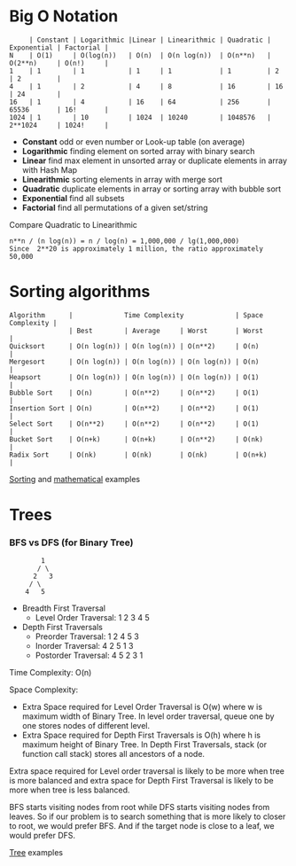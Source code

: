 # Big O Notation
```
     | Constant | Logarithmic |Linear | Linearithmic | Quadratic | Exponential | Factorial |
N    | O(1)     | O(log(n))   | O(n)  | O(n log(n))  | O(n**n)   | O(2**n)     | O(n!)     |
1    | 1        | 1           | 1     | 1            | 1         | 2           | 2         |
4    | 1        | 2           | 4     | 8            | 16        | 16          | 24        |
16   | 1        | 4           | 16    | 64           | 256       | 65536       | 16!       |
1024 | 1        | 10          | 1024  | 10240        | 1048576   | 2**1024     | 1024!     |
```
- **Constant** odd or even number or Look-up table (on average)
- **Logarithmic** finding element on sorted array with binary search
- **Linear** find max element in unsorted array or duplicate elements in array with Hash Map
- **Linearithmic** sorting elements in array with merge sort
- **Quadratic** duplicate elements in array or sorting array with bubble sort
- **Exponential** find all subsets
- **Factorial** find all permutations of a given set/string

Compare Quadratic to Linearithmic
```
n**n / (n log(n)) = n / log(n) = 1,000,000 / lg(1,000,000)
Since  2**20 is approximately 1 million, the ratio approximately 50,000
```

# Sorting algorithms
```
Algorithm      |             Time Complexity             | Space Complexity |
               | Best        | Average     | Worst       | Worst            |
Quicksort      | O(n log(n)) | O(n log(n)) | O(n**2)     | O(n)             |
Mergesort      | O(n log(n)) | O(n log(n)) | O(n log(n)) | O(n)             |
Heapsort       | O(n log(n)) | O(n log(n)) | O(n log(n)) | O(1)             |
Bubble Sort    | O(n)        | O(n**2)     | O(n**2)     | O(1)             |
Insertion Sort | O(n)        | O(n**2)     | O(n**2)     | O(1)             |
Select Sort    | O(n**2)     | O(n**2)     | O(n**2)     | O(1)             |
Bucket Sort    | O(n+k)      | O(n+k)      | O(n**2)     | O(nk)            |
Radix Sort     | O(nk)       | O(nk)       | O(nk)       | O(n+k)           |
```
[Sorting](sort.py) and [mathematical](math.py) examples

# Trees
### BFS vs DFS (for Binary Tree)
```
        1
       / \
      2   3
     / \
    4   5 
```
- Breadth First Traversal
    - Level Order Traversal: 1 2 3 4 5
- Depth First Traversals
    - Preorder Traversal: 1 2 4 5 3 
    - Inorder Traversal:  4 2 5 1 3 
    - Postorder Traversal: 4 5 2 3 1

Time Complexity: O(n)

Space Complexity:
- Extra Space required for Level Order Traversal is O(w) where w is maximum width of Binary Tree. In level order traversal, queue one by one stores nodes of different level.
- Extra Space required for Depth First Traversals is O(h) where h is maximum height of Binary Tree. In Depth First Traversals, stack (or function call stack) stores all ancestors of a node.

Extra space required for Level order traversal is likely to be more when tree is more balanced and extra space for Depth First Traversal is likely to be more when tree is less balanced.

BFS starts visiting nodes from root while DFS starts visiting nodes from leaves. So if our problem is to search something that is more likely to closer to root, we would prefer BFS. And if the target node is close to a leaf, we would prefer DFS.

[Tree](tree.py) examples
